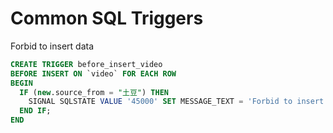 # Common SQL Triggers

Forbid to insert data

```sql
CREATE TRIGGER before_insert_video
BEFORE INSERT ON `video` FOR EACH ROW
BEGIN
  IF (new.source_from = "土豆") THEN
    SIGNAL SQLSTATE VALUE '45000' SET MESSAGE_TEXT = 'Forbid to insert tudou video';
  END IF;
END
```


